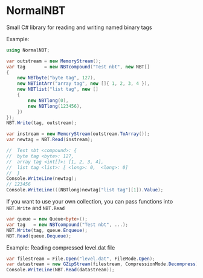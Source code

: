 # NormalNBT

Small C# library for reading and writing named binary tags

Example:
```C#
using NormalNBT;

var outstream = new MemoryStream();
var tag       = new NBTcompound("Test nbt", new NBT[]
{
    new NBTbyte("byte tag", 127),
    new NBTintArr("array tag", new []{ 1, 2, 3, 4 }),
    new NBTlist("list tag", new []
    {
        new NBTlong(0),
        new NBTlong(123456),
    })
});
NBT.Write(tag, outstream);

var instream = new MemoryStream(outstream.ToArray());
var newtag = NBT.Read(instream);

//  Test nbt <compound>: {
//  byte tag <byte>: 127,
//  array tag <int[]>: [1, 2, 3, 4],
//  list tag <list>: [ <long>: 0,  <long>: 0]
//  }
Console.WriteLine(newtag);
// 123456
Console.WriteLine(((NBTlong)newtag["list tag"][1]).Value);
```
If you want to use your own collection, you can pass functions into `NBT.Write` and `NBT.Read`
```C#
var queue = new Queue<byte>();
var tag   = new NBTcompound("Test nbt", ...);
NBT.Write(tag, queue.Enqueue);
NBT.Read(queue.Dequeue);
```
Example: Reading compressed level.dat file
```C#
var filestream = File.Open("level.dat", FileMode.Open);
var datastream = new GZipStream(filestream, CompressionMode.Decompress);
Console.WriteLine(NBT.Read(datastream));
```
